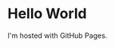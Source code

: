 <html>
<body>
<div class="center">
  <h1>Hello World</h1>
</div>
<p>I'm hosted with GitHub Pages.</p>
</body>
</html>
